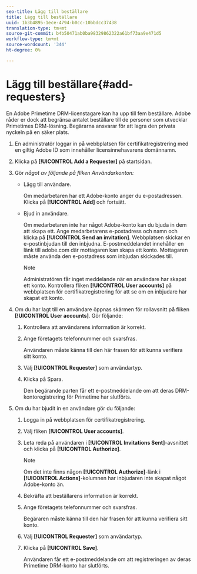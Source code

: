 ```yaml
---
seo-title: Lägg till beställare
title: Lägg till beställare
uuid: 1b3b4895-1ece-4794-b0cc-10bbdcc37438
translation-type: tm+mt
source-git-commit: b4b50471ab0ba98329862322a61bf73aa9e471d5
workflow-type: tm+mt
source-wordcount: '344'
ht-degree: 0%

---
```



# Lägg till beställare{#add-requesters}

En Adobe Primetime DRM-licenstagare kan ha upp till fem beställare. Adobe råder er dock att begränsa antalet beställare till de personer som utvecklar Primetimes DRM-lösning. Begärarna ansvarar för att lagra den privata nyckeln på en säker plats.

1. En administratör loggar in på webbplatsen för certifikatregistrering med en giltig Adobe ID som innehåller licensinnehavarens domännamn.
1. Klicka på **[!UICONTROL Add a Requester]** på startsidan.
1. Gör *något av följande på fliken Användarkonton:*

   * Lägg till användare.

      Om medarbetaren har ett Adobe-konto anger du e-postadressen. Klicka på **[!UICONTROL Add]** och fortsätt.
   * Bjud in användare.

      Om medarbetaren inte har något Adobe-konto kan du bjuda in dem att skapa ett. Ange medarbetarens e-postadress och namn och klicka på **[!UICONTROL Send an invitation]**. Webbplatsen skickar en e-postinbjudan till den inbjudna. E-postmeddelandet innehåller en länk till adobe.com där mottagaren kan skapa ett konto. Mottagaren måste använda den e-postadress som inbjudan skickades till.

      >[!NOTE]
      >
      >Administratören får inget meddelande när en användare har skapat ett konto. Kontrollera fliken **[!UICONTROL User accounts]** på webbplatsen för certifikatregistrering för att se om en inbjudare har skapat ett konto.

1. Om du har lagt till en användare öppnas skärmen för rollavsnitt på fliken **[!UICONTROL User accounts]**. Gör följande:

   1. Kontrollera att användarens information är korrekt.
   1. Ange företagets telefonnummer och svarsfras.

      Användaren måste känna till den här frasen för att kunna verifiera sitt konto.
   1. Välj **[!UICONTROL Requester]** som användartyp.
   1. Klicka på Spara.

      Den begärande parten får ett e-postmeddelande om att deras DRM-kontoregistrering för Primetime har slutförts.

1. Om du har bjudit in en användare gör du följande:

   1. Logga in på webbplatsen för certifikatregistrering.
   1. Välj fliken **[!UICONTROL User accounts]**.
   1. Leta reda på användaren i **[!UICONTROL Invitations Sent]**-avsnittet och klicka på **[!UICONTROL Authorize]**.

      >[!NOTE]
      >
      >Om det inte finns någon **[!UICONTROL Authorize]**-länk i **[!UICONTROL Actions]**-kolumnen har inbjudaren inte skapat något Adobe-konto än.

   1. Bekräfta att beställarens information är korrekt.
   1. Ange företagets telefonnummer och svarsfras.

      Begäraren måste känna till den här frasen för att kunna verifiera sitt konto.
   1. Välj **[!UICONTROL Requester]** som användartyp.
   1. Klicka på **[!UICONTROL Save]**.

      Användaren får ett e-postmeddelande om att registreringen av deras Primetime DRM-konto har slutförts.

